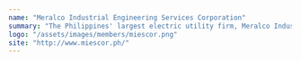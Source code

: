 ```yaml
---
name: "Meralco Industrial Engineering Services Corporation"
summary: "The Philippines' largest electric utility firm, Meralco Industrial Engineering Services Corporation has chalked up an exemplary record of engineering performance backed up by a pool of highly competent technical manpower."
logo: "/assets/images/members/miescor.png"
site: "http://www.miescor.ph/"
---
```

